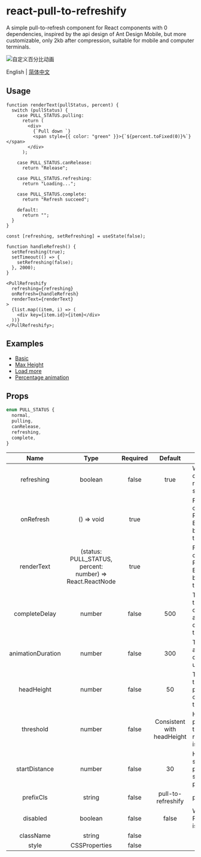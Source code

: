 # react-pull-to-refreshify

A simple pull-to-refresh component for React components with 0 dependencies, inspired by the api design of Ant Design Mobile, but more customizable, only 2kb after compression, suitable for mobile and computer terminals.

![自定义百分比动画](https://files.catbox.moe/n1vr31.gif)

English | [简体中文](./README-zh_CN.md)

## Usage

```tsx
function renderText(pullStatus, percent) {
  switch (pullStatus) {
    case PULL_STATUS.pulling:
      return (
        <div>
          {`Pull down `}
          <span style={{ color: "green" }}>{`${percent.toFixed(0)}%`}</span>
        </div>
      );

    case PULL_STATUS.canRelease:
      return "Release";

    case PULL_STATUS.refreshing:
      return "Loading...";

    case PULL_STATUS.complete:
      return "Refresh succeed";

    default:
      return "";
  }
}

const [refreshing, setRefreshing] = useState(false);

function handleRefresh() {
  setRefreshing(true);
  setTimeout(() => {
    setRefreshing(false);
  }, 2000);
}

<PullRefreshify
  refreshing={refreshing}
  onRefresh={handleRefresh}
  renderText={renderText}
>
  {list.map((item, i) => (
    <div key={item.id}>{item}</div>
  ))}
</PullRefreshify>;
```

## Examples

- [Basic](https://codesandbox.io/s/shy-glade-gu7wfu)
- [Max Height](https://codesandbox.io/s/eager-mcnulty-i53syu)
- [Load more](https://codesandbox.io/s/mystifying-banach-07mccb)
- [Percentage animation](https://codesandbox.io/s/frosty-herschel-dxrn4e?file=/src/App.tsx)

## Props

```ts
enum PULL_STATUS {
  normal,
  pulling,
  canRelease,
  refreshing,
  complete,
}
```

|       Name        |                           Type                            | Required |          Default           | Description                                                          |
| :---------------: | :-------------------------------------------------------: | :------: | :------------------------: | -------------------------------------------------------------------- |
|    refreshing     |                          boolean                          |  false   |            true            | Whether to display the refreshing status                             |
|     onRefresh     |                        () => void                         |   true   |                            | Function called when Refresh Event has been trigerred                |
|    renderText     | (status: PULL_STATUS, percent: number) => React.ReactNode |   true   |                            | Function called when Refresh Event has been trigerred                |
|   completeDelay   |                          number                           |  false   |            500             | The time for the delay to disappear after completion, the unit is ms |
| animationDuration |                          number                           |  false   |            300             | The time for animation duration, the unit is ms                      |
|    headHeight     |                          number                           |  false   |             50             | The height of the head prompt content area, the unit is px           |
|     threshold     |                          number                           |  false   | Consistent with headHeight | How far to pull down to trigger refresh, unit is px                  |
|   startDistance   |                          number                           |  false   |             30             | How far to start the pulling status, unit is px                      |
|     prefixCls     |                          string                           |  false   |     pull-to-refreshify     | prefix class                                                         |
|     disabled      |                          boolean                          |  false   |           false            | Whether the PullToRefresh is disabled                                |
|     className     |                          string                           |  false   |                            |                                                                      |
|       style       |                       CSSProperties                       |  false   |                            |                                                                      |
